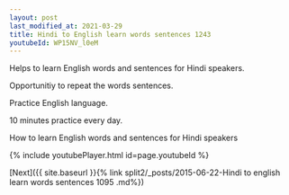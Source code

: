 ```yaml
---
layout: post
last_modified_at: 2021-03-29
title: Hindi to English learn words sentences 1243 
youtubeId: WP15NV_l0eM
---
```

 
 
Helps to learn English words and sentences for Hindi speakers.

Opportunitiy to repeat the words sentences. 

Practice English language. 
 
10 minutes practice every day. 
 
How to learn English words and sentences for Hindi speakers 
 
{% include youtubePlayer.html id=page.youtubeId %}
 
 
[Next]({{ site.baseurl }}{% link  split2/_posts/2015-06-22-Hindi to english learn words sentences 1095 .md%})
 
